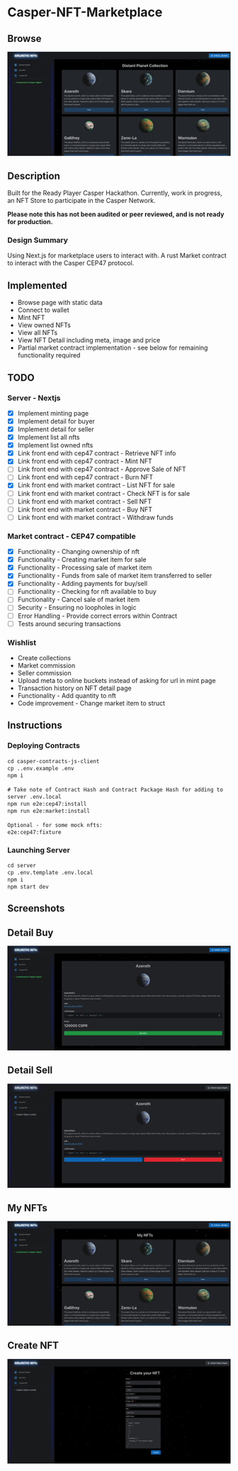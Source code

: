 # Casper-NFT-Marketplace


## Browse
![](screenshots/v0.0.2.gif)


## Description

Built for the Ready Player Casper Hackathon. Currently, work in progress, an NFT Store to participate in the Casper Network.

**Please note this has not been audited or peer reviewed, and is not ready for production.**

### Design Summary

Using Next.js for marketplace users to interact with. A rust Market contract to interact with the Casper CEP47 protocol.

## Implemented

- Browse page with static data
- Connect to wallet
- Mint NFT
- View owned NFTs
- View all NFTs
- View NFT Detail including meta, image and price
- Partial market contract implementation - see below for remaining functionality required


## TODO

### Server - Nextjs

- [x] Implement minting page
- [x] Implement detail for buyer
- [x] Implement detail for seller
- [x] Implement list all nfts
- [x] Implement list owned nfts
- [x] Link front end with cep47 contract - Retrieve NFT info
- [x] Link front end with cep47 contract - Mint NFT
- [ ] Link front end with cep47 contract - Approve Sale of NFT
- [ ] Link front end with cep47 contract - Burn NFT
- [x] Link front end with market contract - List NFT for sale
- [ ] Link front end with market contract - Check NFT is for sale
- [ ] Link front end with market contract - Sell NFT
- [ ] Link front end with market contract - Buy NFT
- [ ] Link front end with market contract - Withdraw funds

### Market contract - CEP47 compatible

- [x] Functionality - Changing ownership of nft
- [x] Functionality - Creating market item for sale
- [x] Functionality - Processing sale of market item
- [x] Functionality - Funds from sale of market item transferred to seller
- [x] Functionality - Adding payments for buy/sell
- [ ] Functionality - Checking for nft available to buy
- [ ] Functionality - Cancel sale of market item
- [ ] Security - Ensuring no loopholes in logic
- [ ] Error Handling - Provide correct errors within Contract
- [ ] Tests around securing transactions

### Wishlist

- Create collections
- Market commission
- Seller commission
- Upload meta to online buckets instead of asking for url in mint page
- Transaction history on NFT detail page
- Functionality - Add quantity to nft
- Code improvement - Change market item to struct


## Instructions

### Deploying Contracts

```
cd casper-contracts-js-client
cp ..env.example .env
npm i

# Take note of Contract Hash and Contract Package Hash for adding to server .env.local
npm run e2e:cep47:install
npm run e2e:market:install

Optional - for some mock nfts:
e2e:cep47:fixture
```


### Launching Server
```
cd server
cp .env.template .env.local
npm i
npm start dev
```

## Screenshots

## Detail Buy
![](screenshots/v0.0.2-detail-buy.png)

## Detail Sell
![](screenshots/v0.0.2-detail-sell.png)

## My NFTs
![](screenshots/v0.0.2-my-nfts.png)

## Create NFT
![](screenshots/v0.0.2-create.png)
